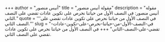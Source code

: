 +++
author = "أنيس منصور"
title = "مقولة أنيس منصور"
description = "مقولة أنيس منصور: في النصف الأول من حياتنا نحرص على تكوين عادات تقضي على النصف الثاني."
quote = '''في النصف الأول من حياتنا نحرص على تكوين عادات تقضي على النصف الثاني.''' 
slug = "في-النصف-الأول-من-حياتنا-نحرص-على-تكوين-عادات-تقضي-على-النصف-الثاني"
+++
في النصف الأول من حياتنا نحرص على تكوين عادات تقضي على النصف الثاني.
